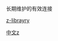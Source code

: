
长期维护的有效连接

[z-librayry](https://unhss.com/newest-links-and-guides-of-zlibrary/#the-latest-useful-links-for-accessing-z-library)


[中文z](https://topstip.com/the-worlds-largest-digital-library-z-library-newly-available-official-site-and-mirror/)










